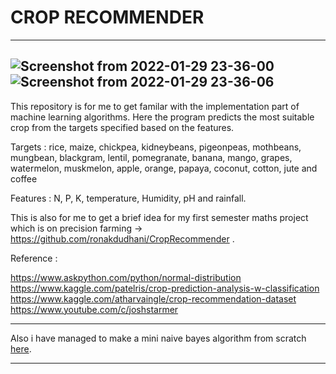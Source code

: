 # CROP RECOMMENDER
---

![Screenshot from 2022-01-29 23-36-00](https://user-images.githubusercontent.com/83636572/151672218-fbbe6d09-74ac-4315-9660-f79fdb8a05d3.png)
![Screenshot from 2022-01-29 23-36-06](https://user-images.githubusercontent.com/83636572/151672224-0f638aed-e186-4850-9c9a-b9eca2ece80e.png)
---

This repository is for me to get familar with the implementation part of machine learning algorithms.
Here the program predicts the most suitable crop from the targets specified based on the features.

Targets : rice, maize, chickpea, kidneybeans, pigeonpeas, mothbeans, mungbean, blackgram, lentil, pomegranate, banana, mango, grapes, watermelon, muskmelon, apple, orange, papaya, coconut, cotton, jute and coffee

Features : N, P, K, temperature, Humidity, pH and  rainfall. 


This is also for me to get a brief idea for my first semester maths project which is on precision farming -> https://github.com/ronakdudhani/CropRecommender .


Reference : 

https://www.askpython.com/python/normal-distribution \
https://www.kaggle.com/patelris/crop-prediction-analysis-w-classification \
https://www.kaggle.com/atharvaingle/crop-recommendation-dataset \
https://www.youtube.com/c/joshstarmer

---

Also i have managed to make a mini naive bayes algorithm from scratch [here](https://github.com/Akshaj000/NaiveBayesClassifier_CropRecommender/tree/master/Custom%20Naive%20Bayes).


---

